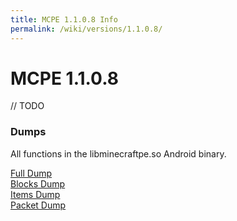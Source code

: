 ```yaml
---
title: MCPE 1.1.0.8 Info
permalink: /wiki/versions/1.1.0.8/
---
```

# MCPE 1.1.0.8
// TODO

### Dumps
All functions in the libminecraftpe.so Android binary.

[Full Dump](dumps/fulldump.txt)  
[Blocks Dump](dumps/blockdump.txt)  
[Items Dump](dumps/itemdump.txt)  
[Packet Dump](dumps/packetdump.txt)  
